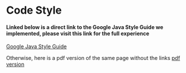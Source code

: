 # Code Style 
#### Linked below is a direct link to the Google Java Style Guide we implemented, please visit this link for the full experience
[Google Java Style Guide](https://google.github.io/styleguide/javaguide.html)

Otherwise, here is a pdf version of the same page without the links
[pdf version](https://csil-git1.cs.surrey.sfu.ca/2021-1-cmpt_276/2021-1-team8/-/blob/version-one/docs/Google_Java_Style_Guide.pdf)

